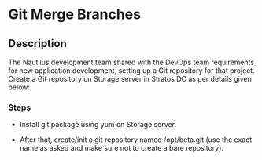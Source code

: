 # Git Merge Branches

## Description

The Nautilus development team shared with the DevOps team requirements for new application development, setting up a Git repository for that project. Create a Git repository on Storage server in Stratos DC as per details given below:

### Steps

- Install git package using yum on Storage server.


- After that, create/init a git repository named /opt/beta.git (use the exact name as asked and make sure not to create a bare repository).